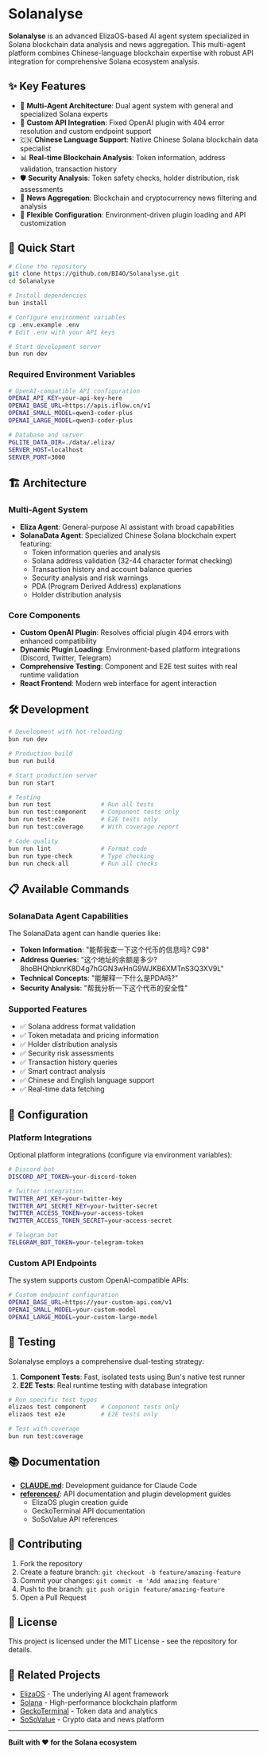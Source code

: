 # Solanalyse

**Solanalyse** is an advanced ElizaOS-based AI agent system specialized in Solana blockchain data analysis and news aggregation. This multi-agent platform combines Chinese-language blockchain expertise with robust API integration for comprehensive Solana ecosystem analysis.

## ✨ Key Features

- 🤖 **Multi-Agent Architecture**: Dual agent system with general and specialized Solana experts
- 🔗 **Custom API Integration**: Fixed OpenAI plugin with 404 error resolution and custom endpoint support
- 🇨🇳 **Chinese Language Support**: Native Chinese Solana blockchain data specialist
- 📊 **Real-time Blockchain Analysis**: Token information, address validation, transaction history
- 🛡️ **Security Analysis**: Token safety checks, holder distribution, risk assessments
- 📰 **News Aggregation**: Blockchain and cryptocurrency news filtering and analysis
- 🔧 **Flexible Configuration**: Environment-driven plugin loading and API customization

## 🚀 Quick Start

```bash
# Clone the repository
git clone https://github.com/BI4O/Solanalyse.git
cd Solanalyse

# Install dependencies
bun install

# Configure environment variables
cp .env.example .env
# Edit .env with your API keys

# Start development server
bun run dev
```

### Required Environment Variables

```bash
# OpenAI-compatible API configuration
OPENAI_API_KEY=your-api-key-here
OPENAI_BASE_URL=https://apis.iflow.cn/v1
OPENAI_SMALL_MODEL=qwen3-coder-plus
OPENAI_LARGE_MODEL=qwen3-coder-plus

# Database and server
PGLITE_DATA_DIR=./data/.eliza/
SERVER_HOST=localhost
SERVER_PORT=3000
```

## 🏗️ Architecture

### Multi-Agent System

- **Eliza Agent**: General-purpose AI assistant with broad capabilities
- **SolanaData Agent**: Specialized Chinese Solana blockchain expert featuring:
  - Token information queries and analysis
  - Solana address validation (32-44 character format checking)
  - Transaction history and account balance queries
  - Security analysis and risk warnings
  - PDA (Program Derived Address) explanations
  - Holder distribution analysis

### Core Components

- **Custom OpenAI Plugin**: Resolves official plugin 404 errors with enhanced compatibility
- **Dynamic Plugin Loading**: Environment-based platform integrations (Discord, Twitter, Telegram)
- **Comprehensive Testing**: Component and E2E test suites with real runtime validation
- **React Frontend**: Modern web interface for agent interaction

## 🛠️ Development

```bash
# Development with hot-reloading
bun run dev

# Production build
bun run build

# Start production server
bun run start

# Testing
bun run test              # Run all tests
bun run test:component    # Component tests only
bun run test:e2e          # E2E tests only
bun run test:coverage     # With coverage report

# Code quality
bun run lint              # Format code
bun run type-check        # Type checking
bun run check-all         # Run all checks
```

## 📋 Available Commands

### SolanaData Agent Capabilities

The SolanaData agent can handle queries like:

- **Token Information**: "能帮我查一下这个代币的信息吗? C98"
- **Address Queries**: "这个地址的余额是多少? 8hoBHQhbknrK8D4g7hGGN3wHnG9WJKB6XMTnS3Q3XV9L"
- **Technical Concepts**: "能解释一下什么是PDA吗?"
- **Security Analysis**: "帮我分析一下这个代币的安全性"

### Supported Features

- ✅ Solana address format validation
- ✅ Token metadata and pricing information
- ✅ Holder distribution analysis
- ✅ Security risk assessments
- ✅ Transaction history queries
- ✅ Smart contract analysis
- ✅ Chinese and English language support
- ✅ Real-time data fetching

## 🔧 Configuration

### Platform Integrations

Optional platform integrations (configure via environment variables):

```bash
# Discord bot
DISCORD_API_TOKEN=your-discord-token

# Twitter integration
TWITTER_API_KEY=your-twitter-key
TWITTER_API_SECRET_KEY=your-twitter-secret
TWITTER_ACCESS_TOKEN=your-access-token
TWITTER_ACCESS_TOKEN_SECRET=your-access-secret

# Telegram bot
TELEGRAM_BOT_TOKEN=your-telegram-token
```

### Custom API Endpoints

The system supports custom OpenAI-compatible APIs:

```bash
# Custom endpoint configuration
OPENAI_BASE_URL=https://your-custom-api.com/v1
OPENAI_SMALL_MODEL=your-custom-model
OPENAI_LARGE_MODEL=your-custom-large-model
```

## 🧪 Testing

Solanalyse employs a comprehensive dual-testing strategy:

1. **Component Tests**: Fast, isolated tests using Bun's native test runner
2. **E2E Tests**: Real runtime testing with database integration

```bash
# Run specific test types
elizaos test component    # Component tests only
elizaos test e2e          # E2E tests only

# Test with coverage
bun run test:coverage
```

## 📚 Documentation

- **[CLAUDE.md](./CLAUDE.md)**: Development guidance for Claude Code
- **[references/](./references/)**: API documentation and plugin development guides
  - ElizaOS plugin creation guide
  - GeckoTerminal API documentation
  - SoSoValue API references

## 🤝 Contributing

1. Fork the repository
2. Create a feature branch: `git checkout -b feature/amazing-feature`
3. Commit your changes: `git commit -m 'Add amazing feature'`
4. Push to the branch: `git push origin feature/amazing-feature`
5. Open a Pull Request

## 📄 License

This project is licensed under the MIT License - see the repository for details.

## 🔗 Related Projects

- [ElizaOS](https://elizaos.ai/) - The underlying AI agent framework
- [Solana](https://solana.com/) - High-performance blockchain platform
- [GeckoTerminal](https://www.geckoterminal.com/) - Token data and analytics
- [SoSoValue](https://www.sosovalue.com/) - Crypto data and news platform

---

**Built with ❤️ for the Solana ecosystem**
